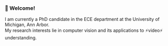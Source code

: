 ### 👋 Welcome!
I am currently a PhD candidate in the ECE department at the University of Michigan, Ann Arbor. \
My research interests lie in computer vision and its applications to ⚡video⚡ understanding.

<!--
**kylemin/kylemin** is a ✨ _special_ ✨ repository because its `README.md` (this file) appears on your GitHub profile.

Here are some ideas to get you started:

- 🔭 I’m currently working on ...
- 🌱 I’m currently learning ...
- 👯 I’m looking to collaborate on ...
- 🤔 I’m looking for help with ...
- 💬 Ask me about ...
- 📫 How to reach me: ...
- 😄 Pronouns: ...
- ⚡ Fun fact: ...
-->
